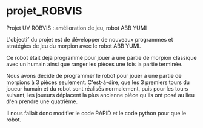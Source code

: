 # projet_ROBVIS
Projet UV ROBVIS : amélioration de jeu, robot ABB YUMI

L'objectif du projet est de développer de nouveaux programmes et stratégies de jeu du morpion avec le robot ABB YUMI.

Ce robot était déjà programmé pour jouer à une partie de morpion classique avec un humain ainsi que ranger les pièces une fois la partie terminée.

Nous avons décidé de programmer le robot pour jouer à une partie de morpions à 3 pièces seulement. C'est-à-dire, que les 3 premiers tours du joueur humain et du robot sont réalisés normalement, puis pour les tours suivant, les joueurs déplacent la plus ancienne pièce qu'ils ont posé au lieu d'en prendre une quatrième.

Il nous fallait donc modifier le code RAPID et le code python pour que le robot. 

